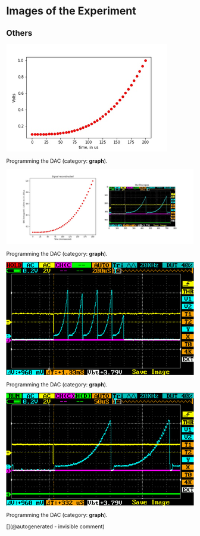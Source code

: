 # Images of the Experiment

## Others

![](/matty/20180310a/gain.jpg)

Programming the DAC (category: __graph__).

![](/matty/20180310a/curve.jpg)

Programming the DAC (category: __graph__).

![](/matty/20180310a/DAC/IMAG002.png)

Programming the DAC (category: __graph__).

![](/matty/20180310a/DAC/IMAG001.png)

Programming the DAC (category: __graph__).



[](@autogenerated - invisible comment)